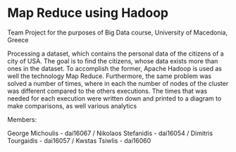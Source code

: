 # Map Reduce using Hadoop

Team Project for the purposes of Big Data course,
University of Macedonia, Greece

Processing a dataset, which contains the personal data of the citizens of a city of USA. The goal is to find the citizens, whose data exists more than ones in the dataset. To accomplish the former, Apache Hadoop is used as well the technology Map Reduce. Furthermore, the same problem was solved a number of times, where in each the number of nodes of the cluster was different compared to the others executions. The times that was needed for each execution were written down and printed to a diagram to make comparisons, as well various analytics

Members:

George Michoulis - dai16067 / 
Nikolaos Stefanidis - dai16054 / 
Dimitris Tourgaidis - dai16057 / 
Kwstas Tsiwlis - dai16060 
